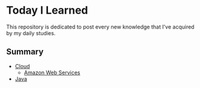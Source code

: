 # Today I Learned

This repository is dedicated to post every new knowledge that I've acquired by my daily studies.

## Summary

- [Cloud](https://github.com/Victor-Tilheri/Today-I-Learned/tree/main/Cloud)
    - [Amazon Web Services](https://github.com/Victor-Tilheri/Today-I-Learned/tree/main/Cloud/Amazon%20Web%20Services)
- [Java](https://github.com/Victor-Tilheri/Today-I-Learned/tree/main/Java)
